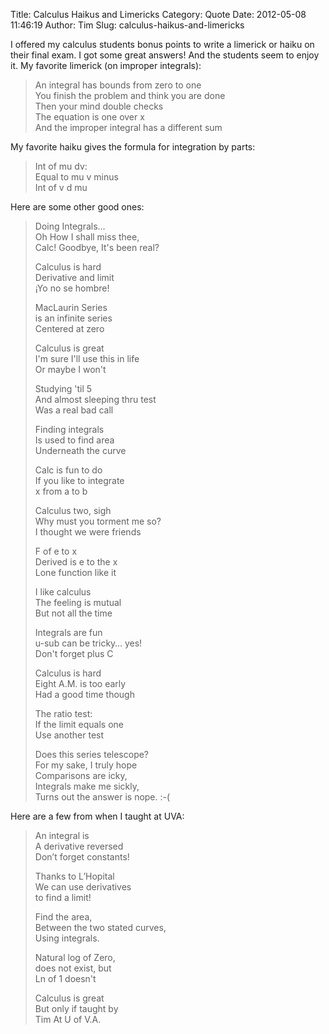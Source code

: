 Title: Calculus Haikus and Limericks
Category: Quote
Date: 2012-05-08 11:46:19
Author: Tim
Slug: calculus-haikus-and-limericks

I offered my calculus students bonus points to write a limerick or haiku on their final exam. I got some great answers! And the students seem to enjoy it. My favorite limerick (on improper integrals):

> An integral has bounds from zero to one<br />
> You finish the problem and think you are done<br />
> Then your mind double checks<br />
> The equation is one over x<br >
> And the improper integral has a different sum

My favorite haiku gives the formula for integration by parts:

> Int of mu dv:<br />
> Equal to mu v minus<br />
> Int of v d mu

Here are some other good ones:

> Doing Integrals… <br />
> Oh How I shall miss thee, <br />
> Calc! Goodbye, It's been real?
>
> Calculus is hard <br />
> Derivative and limit <br />
> ¡Yo no se hombre!
>
> MacLaurin Series <br />
> is an infinite series <br />
> Centered at zero
>
> Calculus is great<br />
> I'm sure I'll use this in life<br />
> Or maybe I won't
>
> Studying 'til 5<br />
> And almost sleeping thru test<br />
> Was a real bad call
>
> Finding integrals<br />
> Is used to find area<br />
> Underneath the curve
>
> Calc is fun to do<br />
> If you like to integrate<br />
> x from a to b
>
> Calculus two, sigh<br />
> Why must you torment me so?<br />
> I thought we were friends
>
> F of e to x<br />
> Derived is e to the x<br />
> Lone function like it
>
> I like calculus<br />
> The feeling is mutual<br />
> But not all the time
>
> Integrals are fun<br />
> u-sub can be tricky… yes!<br />
> Don't forget plus C
>
> Calculus is hard<br />
> Eight A.M. is too early<br />
> Had a good time though
>
> The ratio test:<br />
> If the limit equals one<br />
> Use another test
>
> Does this series telescope?<br />
> For my sake, I truly hope<br />
> Comparisons are icky,<br />
> Integrals make me sickly,<br />
> Turns out the answer is nope. :-(

Here are a few from when I taught at UVA:

> An integral is<br />
> A derivative reversed<br />
> Don’t forget constants!
>
> Thanks to L’Hopital<br />
> We can use derivatives<br />
> to find a limit!
>
> Find the area,<br />
> Between the two stated curves,<br />
> Using integrals.
>
> Natural log of Zero,<br />
> does not exist, but<br />
> Ln of 1 doesn't
>
> Calculus is great<br />
> But only if taught by<br />
> Tim At U of V.A.
